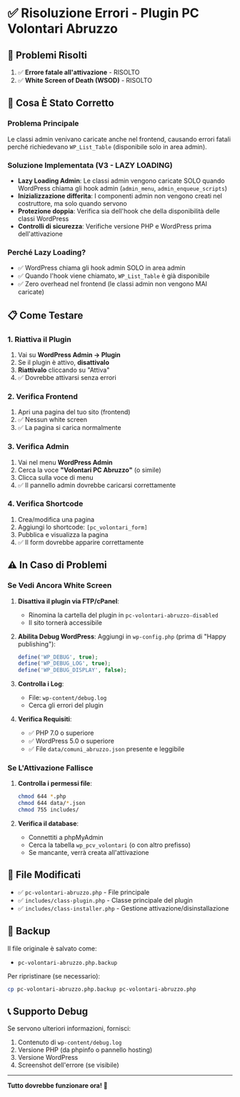 # ✅ Risoluzione Errori - Plugin PC Volontari Abruzzo

## 🎯 Problemi Risolti

1. ✅ **Errore fatale all'attivazione** - RISOLTO
2. ✅ **White Screen of Death (WSOD)** - RISOLTO

## 🔧 Cosa È Stato Corretto

### Problema Principale
Le classi admin venivano caricate anche nel frontend, causando errori fatali perché richiedevano `WP_List_Table` (disponibile solo in area admin).

### Soluzione Implementata (V3 - LAZY LOADING)
- **Lazy Loading Admin**: Le classi admin vengono caricate SOLO quando WordPress chiama gli hook admin (`admin_menu`, `admin_enqueue_scripts`)
- **Inizializzazione differita**: I componenti admin non vengono creati nel costruttore, ma solo quando servono
- **Protezione doppia**: Verifica sia dell'hook che della disponibilità delle classi WordPress
- **Controlli di sicurezza**: Verifiche versione PHP e WordPress prima dell'attivazione

### Perché Lazy Loading?
- ✅ WordPress chiama gli hook admin SOLO in area admin
- ✅ Quando l'hook viene chiamato, `WP_List_Table` è già disponibile
- ✅ Zero overhead nel frontend (le classi admin non vengono MAI caricate)

## 📋 Come Testare

### 1. Riattiva il Plugin
1. Vai su **WordPress Admin → Plugin**
2. Se il plugin è attivo, **disattivalo**
3. **Riattivalo** cliccando su "Attiva"
4. ✅ Dovrebbe attivarsi senza errori

### 2. Verifica Frontend
1. Apri una pagina del tuo sito (frontend)
2. ✅ Nessun white screen
3. ✅ La pagina si carica normalmente

### 3. Verifica Admin
1. Vai nel menu **WordPress Admin**
2. Cerca la voce **"Volontari PC Abruzzo"** (o simile)
3. Clicca sulla voce di menu
4. ✅ Il pannello admin dovrebbe caricarsi correttamente

### 4. Verifica Shortcode
1. Crea/modifica una pagina
2. Aggiungi lo shortcode: `[pc_volontari_form]`
3. Pubblica e visualizza la pagina
4. ✅ Il form dovrebbe apparire correttamente

## ⚠️ In Caso di Problemi

### Se Vedi Ancora White Screen

1. **Disattiva il plugin via FTP/cPanel**:
   - Rinomina la cartella del plugin in `pc-volontari-abruzzo-disabled`
   - Il sito tornerà accessibile

2. **Abilita Debug WordPress**:
   Aggiungi in `wp-config.php` (prima di "Happy publishing"):
   ```php
   define('WP_DEBUG', true);
   define('WP_DEBUG_LOG', true);
   define('WP_DEBUG_DISPLAY', false);
   ```

3. **Controlla i Log**:
   - File: `wp-content/debug.log`
   - Cerca gli errori del plugin

4. **Verifica Requisiti**:
   - ✅ PHP 7.0 o superiore
   - ✅ WordPress 5.0 o superiore
   - ✅ File `data/comuni_abruzzo.json` presente e leggibile

### Se L'Attivazione Fallisce

1. **Controlla i permessi file**:
   ```bash
   chmod 644 *.php
   chmod 644 data/*.json
   chmod 755 includes/
   ```

2. **Verifica il database**:
   - Connettiti a phpMyAdmin
   - Cerca la tabella `wp_pcv_volontari` (o con altro prefisso)
   - Se mancante, verrà creata all'attivazione

## 📁 File Modificati

- ✅ `pc-volontari-abruzzo.php` - File principale
- ✅ `includes/class-plugin.php` - Classe principale del plugin
- ✅ `includes/class-installer.php` - Gestione attivazione/disinstallazione

## 🔄 Backup

Il file originale è salvato come:
- `pc-volontari-abruzzo.php.backup`

Per ripristinare (se necessario):
```bash
cp pc-volontari-abruzzo.php.backup pc-volontari-abruzzo.php
```

## 📞 Supporto Debug

Se servono ulteriori informazioni, fornisci:
1. Contenuto di `wp-content/debug.log`
2. Versione PHP (da phpinfo o pannello hosting)
3. Versione WordPress
4. Screenshot dell'errore (se visibile)

---

**Tutto dovrebbe funzionare ora! 🎉**

